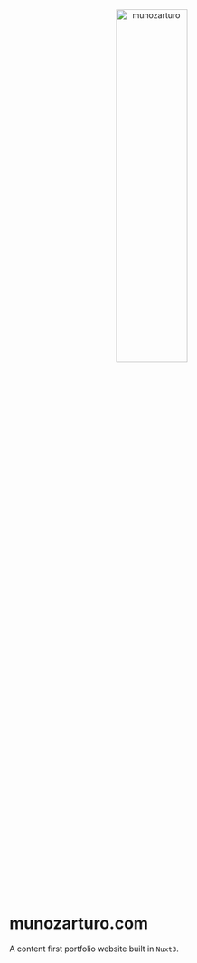 <div align="center">
  <picture>
    <source srcset="https://www.munozarturo.com/assets/munozarturo/logo-long.svg">
    <img alt="munozarturo" src="https://www.munozarturo.com/assets/munozarturo/logo-long.svg" width="50%" height="40%">
  </picture>
</div>

<!-- omit from toc -->
# munozarturo.com

A content first portfolio website built in `Nuxt3`.

